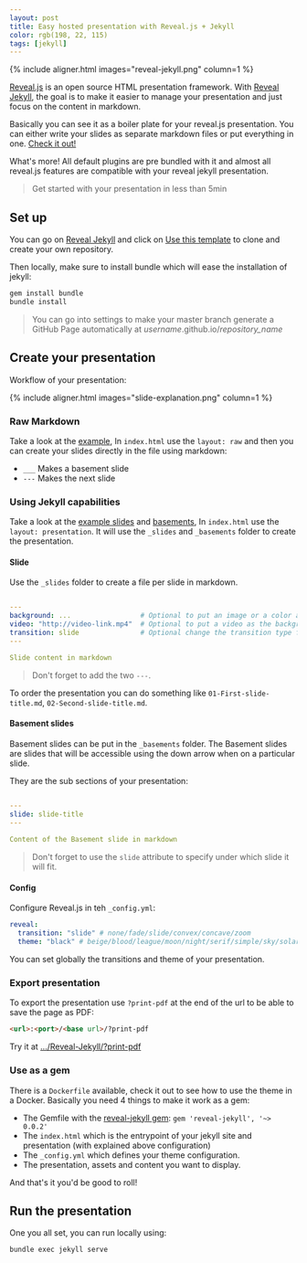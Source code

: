 ```yaml
---
layout: post
title: Easy hosted presentation with Reveal.js + Jekyll
color: rgb(198, 22, 115)
tags: [jekyll]
---
```


{% include aligner.html images="reveal-jekyll.png" column=1 %}

[Reveal.js](https://github.com/hakimel/reveal.js) is an open source HTML presentation framework.
With [Reveal Jekyll](https://github.com/sylhare/Reveal-Jekyll), the goal is to make it easier to manage your presentation and just focus on the content in markdown.

Basically you can see it as a boiler plate for your reveal.js presentation. 
You can either write your slides as separate markdown files or put everything in one. [Check it out!](https://sylhare.github.io/Reveal-Jekyll/#/)

What's more! All default plugins are pre bundled with it and almost all reveal.js features are compatible with your reveal jekyll presentation.

> Get started with your presentation in less than 5min


## Set up

You can go on [Reveal Jekyll](https://github.com/sylhare/Reveal-Jekyll) and click on [Use this template](https://github.com/sylhare/Reveal-Jekyll/generate)
to clone and create your own repository.

Then locally, make sure to install bundle which will ease the installation of jekyll:

```bash
gem install bundle
bundle install
```

> You can go into settings to make your master branch generate a GitHub Page automatically at *username*.github.io/*repository_name*


## Create your presentation

Workflow of your presentation:

{% include aligner.html images="slide-explanation.png" column=1 %} 

### Raw Markdown

Take a look at the [example](https://github.com/sylhare/Reveal-Jekyll/blob/master/index.html),
In `index.html` use the `layout: raw` and then you can create your slides directly in the file using markdown:

 - `___` Makes a basement slide
 - `---` Makes the next slide

### Using Jekyll capabilities

Take a look at the [example slides](https://github.com/sylhare/Reveal-Jekyll/tree/master/_slides) and [basements](https://github.com/sylhare/Reveal-Jekyll/tree/master/_basements),
In `index.html` use the `layout: presentation`. It will use the `_slides` and `_basements` folder to create the presentation.
 
#### Slide

Use the `_slides` folder to create a file per slide in markdown. 

```yaml

---
background: ...                 # Optional to put an image or a color as the background
video: "http://video-link.mp4"  # Optional to put a video as the background
transition: slide               # Optional change the transition type for this slide
---

Slide content in markdown
```

> Don't forget to add the two `---`.

To order the presentation you can do something like `01-First-slide-title.md`, `02-Second-slide-title.md`.

#### Basement slides

Basement slides can be put in the `_basements` folder.
The Basement slides are slides that will be accessible using the down arrow when on a particular slide.

They are the sub sections of your presentation:

```yaml

---
slide: slide-title
---
 
Content of the Basement slide in markdown

```

> Don't forget to use the `slide` attribute to specify under which slide it will fit.

#### Config

Configure Reveal.js in teh `_config.yml`:

```yml
reveal:
  transition: "slide" # none/fade/slide/convex/concave/zoom
  theme: "black" # beige/blood/league/moon/night/serif/simple/sky/solarized/white
```

You can set globally the transitions and theme of your presentation.

### Export presentation

To export the presentation use `?print-pdf` at the end of the url to be able to save the page as PDF:

```html
<url>:<port>/<base url>/?print-pdf
```

Try it at [.../Reveal-Jekyll/?print-pdf](https://sylhare.github.io/Reveal-Jekyll/?print-pdf)


### Use as a gem

There is a `Dockerfile` available, check it out to see how to use the theme in a Docker.
Basically you need 4 things to make it work as a gem:

- The Gemfile with the [reveal-jekyll gem](https://rubygems.org/gems/reveal-jekyll): `gem 'reveal-jekyll', '~> 0.0.2'`
- The `index.html` which is the entrypoint of your jekyll site and presentation (with explained above configuration)
- The `_config.yml` which defines your theme configuration.
- The presentation, assets and content you want to display.

And that's it you'd be good to roll!

 
## Run the presentation 

One you all set, you can run locally using:

```bash
bundle exec jekyll serve
```
